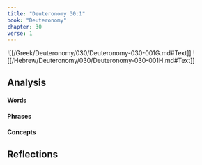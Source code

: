 ```yaml
---
title: "Deuteronomy 30:1"
book: "Deuteronomy"
chapter: 30
verse: 1
---
```

![[/Greek/Deuteronomy/030/Deuteronomy-030-001G.md#Text]]
![[/Hebrew/Deuteronomy/030/Deuteronomy-030-001H.md#Text]]

## Analysis

#### Words

#### Phrases

#### Concepts

## Reflections
